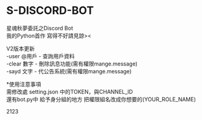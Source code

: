 # S-DISCORD-BOT

星魂秋夢委託之Discord Bot  
我的Python首作 寫得不好請見諒><  

V2版本更新  
-user @用戶 - 查詢用戶資料  
-clear 數字 - 刪除訊息功能(需有權限mange.message)  
-sayd 文字 - 代公告系統(需有權限mange.message)  

*使用注意事項  
需修改處 setting.json 中的TOKEN，與CHANNEL_ID  
還有bot.py中 給予身分組的地方 把權限組名改成你想要的(YOUR_ROLE_NAME)  

2123